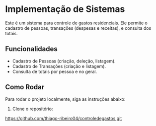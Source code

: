 # Implementação de Sistemas

Este é um sistema para controle de gastos residenciais. Ele permite o cadastro de pessoas, transações (despesas e receitas), e consulta dos totais.

## Funcionalidades

- Cadastro de Pessoas (criação, deleção, listagem).
- Cadastro de Transações (criação e listagem).
- Consulta de totais por pessoa e no geral.

## Como Rodar

Para rodar o projeto localmente, siga as instruções abaixo:

1. Clone o repositório:

  https://github.com/thiago-ribeiro04/controledegastos.git

